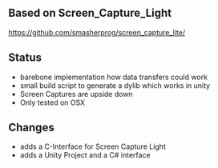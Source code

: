 ## Based on Screen_Capture_Light
https://github.com/smasherprog/screen_capture_lite/

## Status
- barebone implementation how data transfers could work
- small build script to generate a dylib which works in unity
- Screen Captures are upside down
- Only tested on OSX

## Changes
- adds a C-Interface for Screen Capture Light
- adds a Unity Project and a C# interface
